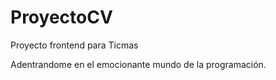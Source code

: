 # ProyectoCV
Proyecto frontend para Ticmas

Adentrandome en el emocionante mundo de la programación.
